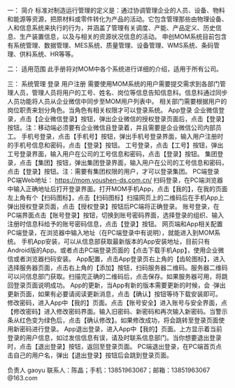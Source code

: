 一：  简介
标准对制造运行管理的定义是：通过协调管理企业的人员、设备、物料和能源等资源，把原材料或零件转化为产品的活动。它包含管理那些由物理设备、人和信息系统来执行的行为，并涵盖了管理有关调度、产能、产品定义、历史信息、生产装置信息，以及与相关的资源状况信息的活动。 申创MOM系统目前包含有系统管理、数据管理、MES系统、质量管理、设备管理、WMS系统、条码管理、供料系统、HR等等。

二：  适用范围
此手册将对MOM中各个系统进行详细的介绍，适用于所有公司。

三：  系统管理 登录     用户注册
需要使用MOM系统的用户需要提交需求到各部门管理人员，管理人员将用户的工号、姓名、岗位等信息告知信息科。信息科通过同步人员功能将人员从企业微信中同步至MOM用户列表中。 相关部门需要根据用户的岗位职责来划分角色。当角色有相关权限才可以登录系统。 App登录 企业微信登录，点击【企业微信登录】按钮，弹出企业微信的授权登录页面后，点击【登录】按钮。注：移动端必须要有企业微信且登录着，并且需要是企业微信公司内部员工。 手机号登录，点击【手机号】按钮，弹出手机号登录界面，输入用户注册时的手机号信息和密码，点击【登录】按钮。 工号登录，点击【工号】按钮，弹出工号登录界面，输入用户在公司的工号信息和密码，点击【登录】按钮。 集团登录，点击【集团】按钮，弹出集团登录界面，输入用户在公司的工号信息和密码，点击【登录】按钮。注：需要有集团权限的用户，才可以登录集团。        PC端登录 PC端Web地址： https://mom.youshen-ds.com.cn/ 扫码登录，在PC端浏览器中输入正确地址后打开登录界面。打开MOM手机App，点击【我的】，在我的页面左上角有个【扫码图标】，点击【扫码图标】扫描网页上的二维码后在手机App上弹出授权登录页面，点击【授权登录】按钮后PC端将正确登录。 账号登录，在PC端界面点击【账号登录】按钮，切换到账号密码界面，选择登录的组织、输入注册时信息科给予的账号密码信息，点击【登录】按钮。         网页端和App相关配置 PC端登录，在浏览器中输入地址（在PC端登录中有说明），就能进入到MOM系统。 手机App安装，可以从信息部获取最新版本的App安装地址，目前只有Android版的App。或者点击PC端登录页面的【点击下载手机App】，使用企业微信或者浏览器扫码安装。 App配置，点击App登录页右上角的【齿轮图标】，进入选择服务器页面，点击右上角的【添加】按钮，扫码服务器二维码。服务器二维码可以问信息部门获取。扫描完正确的二维码后，点击保存。如果服务器可用，将跳回登录页面说明成功。 App的更新，当App有新的版本需要更新的时候，会    ·弹出更新页面，如果有必要请阅读更新消息，点击【确认】按钮等待下载安装即可。        修改密码，进入App中【我的】页面。点击【账号安全】进入账号与安全界面，点【修改密码】进入修改密码界面。输入旧密码、新密码和再次输入新密码。当警示条从红色变为绿色后，点击【确认修改】。如果修改成功，将会跳转至登录页面使用新密码进行登录。 App退出登录，进入App中【我的】页面。上方显示着当前登录的用户信息，如过发信信息有误，请及时联系信息部门。当你想要退出登录时，点击【退出登录】按钮，返回至登录页面。 PC端退出登录，在PC端首页点击自己的用户名，弹出【退出登录】按钮后会跳到登录页面。

负责人 gaoyu
联系人：陈晶；手机：13851963067；邮箱：13851963067 @163.com
